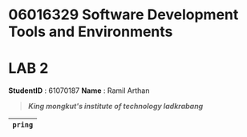 # 06016329 Software Development Tools and Environments
  
  
# LAB 2  
  
  
**StudentID** : 61070187
**Name** : Ramil Arthan

>***King mongkut's institute of technology ladkrabang***  

 
| ``` pring ``` |
| ------------- |

